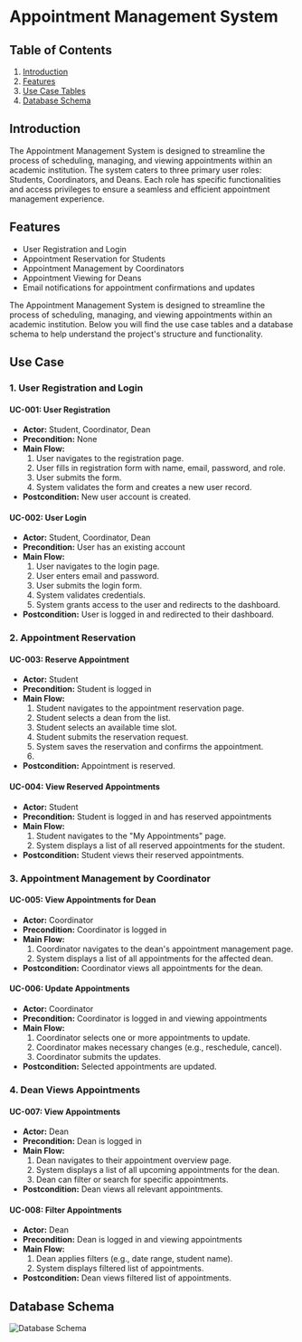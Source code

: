 # Appointment Management System

## Table of Contents
1. [Introduction](#introduction)
2. [Features](#features)
3. [Use Case Tables](#use-case)
4. [Database Schema](#database-schema)


## Introduction

The Appointment Management System is designed to streamline the process of scheduling, managing, and viewing appointments within an academic institution. The system caters to three primary user roles: Students, Coordinators, and Deans. Each role has specific functionalities and access privileges to ensure a seamless and efficient appointment management experience.

## Features

- User Registration and Login
- Appointment Reservation for Students
- Appointment Management by Coordinators
- Appointment Viewing for Deans
- Email notifications for appointment confirmations and updates


The Appointment Management System is designed to streamline the process of scheduling, managing, and viewing appointments within an academic institution. Below you will find the use case tables and a database schema to help understand the project's structure and functionality.

## Use Case 

### 1. User Registration and Login

#### UC-001: User Registration
- **Actor:** Student, Coordinator, Dean
- **Precondition:** None
- **Main Flow:**
  1. User navigates to the registration page.
  2. User fills in registration form with name, email, password, and role.
  3. User submits the form.
  4. System validates the form and creates a new user record.
- **Postcondition:** New user account is created.

#### UC-002: User Login
- **Actor:** Student, Coordinator, Dean
- **Precondition:** User has an existing account
- **Main Flow:**
  1. User navigates to the login page.
  2. User enters email and password.
  3. User submits the login form.
  4. System validates credentials.
  5. System grants access to the user and redirects to the dashboard.
- **Postcondition:** User is logged in and redirected to their dashboard.

### 2. Appointment Reservation

#### UC-003: Reserve Appointment
- **Actor:** Student
- **Precondition:** Student is logged in
- **Main Flow:**
  1. Student navigates to the appointment reservation page.
  2. Student selects a dean from the list.
  3. Student selects an available time slot.
  4. Student submits the reservation request.
  5. System saves the reservation and confirms the appointment.
  6. 
- **Postcondition:** Appointment is reserved.

#### UC-004: View Reserved Appointments
- **Actor:** Student
- **Precondition:** Student is logged in and has reserved appointments
- **Main Flow:**
  1. Student navigates to the "My Appointments" page.
  2. System displays a list of all reserved appointments for the student.
- **Postcondition:** Student views their reserved appointments.

### 3. Appointment Management by Coordinator

#### UC-005: View Appointments for Dean
- **Actor:** Coordinator
- **Precondition:** Coordinator is logged in
- **Main Flow:**
  1. Coordinator navigates to the dean's appointment management page.
  2. System displays a list of all appointments for the affected dean.
- **Postcondition:** Coordinator views all appointments for the dean.

#### UC-006: Update Appointments
- **Actor:** Coordinator
- **Precondition:** Coordinator is logged in and viewing appointments
- **Main Flow:**
  1. Coordinator selects one or more appointments to update.
  2. Coordinator makes necessary changes (e.g., reschedule, cancel).
  3. Coordinator submits the updates.
- **Postcondition:** Selected appointments are updated.

### 4. Dean Views Appointments

#### UC-007: View Appointments
- **Actor:** Dean
- **Precondition:** Dean is logged in
- **Main Flow:**
  1. Dean navigates to their appointment overview page.
  2. System displays a list of all upcoming appointments for the dean.
  3. Dean can filter or search for specific appointments. 
- **Postcondition:** Dean views all relevant appointments.

#### UC-008: Filter Appointments
- **Actor:** Dean
- **Precondition:** Dean is logged in and viewing appointments
- **Main Flow:**
  1. Dean applies filters (e.g., date range, student name).
  2. System displays filtered list of appointments.
- **Postcondition:** Dean views filtered list of appointments.

## Database Schema

![Database Schema](https://github.com/wesamhamad/ASM/assets/74800962/6acca770-abc5-4a25-b587-cfccdc893b74)


